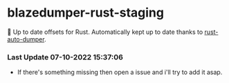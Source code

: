# blazedumper-rust-staging

🚀 Up to date offsets for Rust. Automatically kept up to date thanks to [rust-auto-dumper](https://github.com/Akandesh/rust-auto-dumper).


### Last Update 07-10-2022 15:37:06
- If there's something missing then open a issue and i'll try to add it asap.